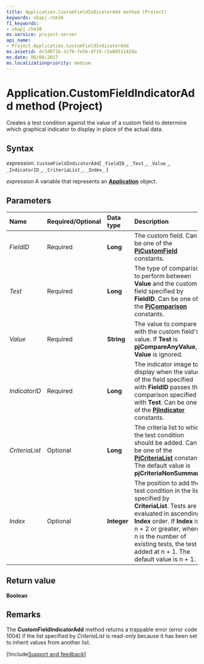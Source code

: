 ```yaml
---
title: Application.CustomFieldIndicatorAdd method (Project)
keywords: vbapj.chm38
f1_keywords:
- vbapj.chm38
ms.service: project-server
api_name:
- Project.Application.CustomFieldIndicatorAdd
ms.assetid: dc5d071b-3cf8-fe56-df16-c5a6051142da
ms.date: 06/08/2017
ms.localizationpriority: medium
---
```



# Application.CustomFieldIndicatorAdd method (Project)

Creates a test condition against the value of a custom field to determine which graphical indicator to display in place of the actual data.


## Syntax

_expression_. `CustomFieldIndicatorAdd`( `_FieldID_`, `_Test_`, `_Value_`, `_IndicatorID_`, `_CriteriaList_`, `_Index_` )

_expression_ A variable that represents an **[Application](Project.Application.md)** object.


## Parameters



|Name|Required/Optional|Data type|Description|
|:-----|:-----|:-----|:-----|
| _FieldID_|Required|**Long**|The custom field. Can be one of the **[PjCustomField](Project.PjCustomField.md)** constants.|
| _Test_|Required|**Long**|The type of comparison to perform between **Value** and the custom field specified by **FieldID**. Can be one of the **[PjComparison](Project.PjComparison.md)** constants.|
| _Value_|Required|**String**|The value to compare with the custom field's value. If **Test** is **pjCompareAnyValue**, **Value** is ignored.|
| _IndicatorID_|Required|**Long**|The indicator image to display when the value of the field specified with **FieldID** passes the comparison specified with **Test**. Can be one of the **[PjIndicator](Project.PjIndicator.md)** constants.|
| _CriteriaList_|Optional|**Long**|The criteria list to which the test condition should be added. Can be one of the **[PjCriteriaList](Project.PjCriteriaList.md)** constants. The default value is **pjCriteriaNonSummary**.|
| _Index_|Optional|**Integer**|The position to add the test condition in the list specified by **CriteriaList**. Tests are evaluated in ascending **Index** order. If **Index** is n + 2 or greater, where n is the number of existing tests, the test is added at n + 1. The default value is n + 1.|

## Return value

 **Boolean**


## Remarks

The **CustomFieldIndicatorAdd** method returns a trappable error (error code 1004) if the list specified by _CriteriaList_ is read-only because it has been set to inherit values from another list.

[!include[Support and feedback](~/includes/feedback-boilerplate.md)]